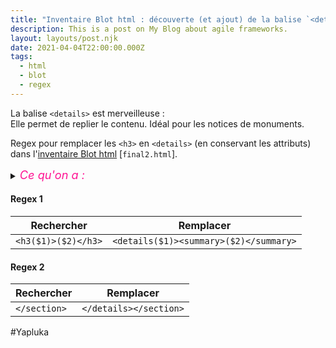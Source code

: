 ```yaml
---
title: "Inventaire Blot html : découverte (et ajout) de la balise `<details>`"
description: This is a post on My Blog about agile frameworks.
layout: layouts/post.njk
date: 2021-04-04T22:00:00.000Z
tags:
  - html
  - blot
  - regex
---
```

La balise `<details>` est merveilleuse :  
Elle permet de replier le contenu. Idéal pour les notices de monuments. 
 
Regex pour remplacer les `<h3>` en `<details>` (en conservant les attributs) dans l'[inventaire Blot html](https://inventaire-blot.netlify.app/final2.html) [`final2.html`].

<details><summary><span style="font-size:1.3em;font-style:italic;color:deeppink">Ce qu'on a :</span></summary>

```html
<h3 id="ahaxe---bilgotza-mendebalde-1---tumulus-cromlech"><span class="spatial">Ahaxe</span> - <span class="coverage">Bilgotza Mendebalde</span> 1 - <span class="type">Tumulus-cromlech</span></h3>

<details>
    <summary>Details</summary>
    Something small enough to escape casual notice.
</details>
```
</details>


#### Regex 1

|Rechercher|Remplacer|
|---|---|
|`<h3($1)>($2)</h3>`|`<details($1)><summary>($2)</summary>`|


#### Regex 2
|Rechercher|Remplacer|
|---|---|
|`</section>`|`</details></section>`|






#Yapluka

